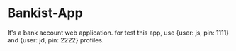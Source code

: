 # Bankist-App
It's a bank account web application. for test this app, use {user: js, pin: 1111} and {user: jd, pin: 2222} profiles.
